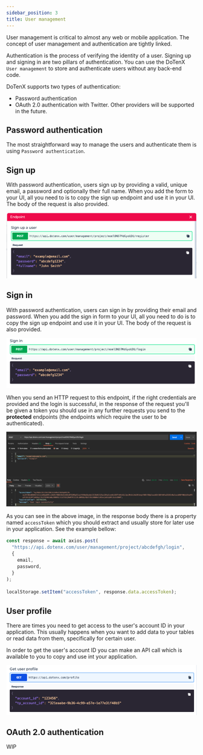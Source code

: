```yaml
---
sidebar_position: 3
title: User management
---
```


  User management is critical to almost any web or mobile application. The concept of user management and authentication are tightly linked.

  Authentication is the process of verifying the identity of a user. Signing up and signing in are two pillars of authentication.
  You can use the DoTenX `User management` to store and authenticate users without any back-end code.
  
  DoTenX supports two types of authentication:

  - Password authentication
  - OAuth 2.0 authentication with Twitter. Other providers will be supported in the future.

## Password authentication

The most straightforward way to manage the users and authenticate them is using `Password authentication`. 


## Sign up

With password authentication, users sign up by providing a valid, unique email, a password and optionally their full name.
When you add the form to your UI, all you need to is to copy the sign up endpoint and use it in your UI. The body of the request is also provided.

![Sign up](./img/password_auth_sign_up.png)
## Sign in

With password authentication, users can sign in by providing their email and password.
When you add the sign in form to your UI, all you need to do is to copy the sign up endpoint and use it in your UI. The body of the request is also provided.

![Sign in](./img/password_auth_sign_in.png)

When you send an HTTP request to this endpoint, if the right credentials are provided and the login is successful, in the response of the request you'll be given a token you should use in any further requests you send to the **protected** endpoints (the endpoints which require the user to be authenticated).

![Sign in](./img/successful_login.png)

As you can see in the above image, in the response body there is a property named `accessToken` which you should extract and usually store for later use in your application. See the example bellow:

```javascript
const response = await axios.post(
  "https://api.dotenx.com/user/management/project/abcdefgh/login",
  {
    email,
    password,
  }
);

localStorage.setItem("accessToken", response.data.accessToken);
```

## User profile

There are times you need to get access to the user's account ID in your application. This usually happens when you want to add data to your tables or read data from them, specifically for certain user.

In order to get the user's account ID you can make an API call which is available to you to copy and use int your application.

![Sign in](./img/get_user_profile.png)

## OAuth 2.0 authentication

WIP